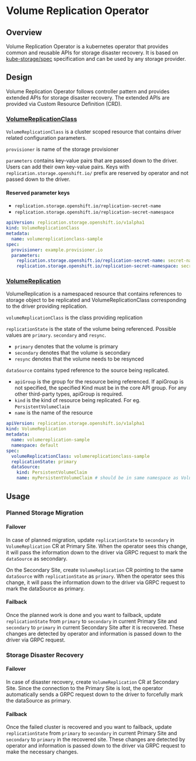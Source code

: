# Volume Replication Operator

## Overview

Volume Replication Operator is a kubernetes operator that provides common and reusable APIs for storage disaster recovery.
It is based on [kube-storage/spec](https://github.com/kube-storage/spec) specification and can be used by any storage
provider.

## Design

Volume Replication Operator follows controller pattern and provides extended APIs for storage disaster recovery.
The extended APIs are provided via Custom Resource Definition (CRD).

### [VolumeReplicationClass](https://github.com/kube-storage/volume-replication-operator/blob/main/config/crd/bases/replication.storage.openshift.io_volumereplicationclasses.yaml)

`VolumeReplicationClass` is a cluster scoped resource that contains driver related configuration parameters.

`provisioner` is name of the storage provisioner

`parameters` contains key-value pairs that are passed down to the driver. Users can add their own key-value pairs.
Keys with `replication.storage.openshift.io/` prefix are reserved by operator and not passed down to the driver.

#### Reserved parameter keys

+ `replication.storage.openshift.io/replication-secret-name`
+ `replication.storage.openshift.io/replication-secret-namespace`

```yaml
apiVersion: replication.storage.openshift.io/v1alpha1
kind: VolumeReplicationClass
metadata:
  name: volumereplicationclass-sample
spec:
  provisioner: example.provisioner.io
  parameters:
    replication.storage.openshift.io/replication-secret-name: secret-name
    replication.storage.openshift.io/replication-secret-namespace: secret-namespace
```

### [VolumeReplication](https://github.com/kube-storage/volume-replication-operator/blob/main/config/crd/bases/replication.storage.openshift.io_volumereplications.yaml)

VolumeReplication is a namespaced resource that contains references to storage object to be replicated and
VolumeReplicationClass corresponding to the driver providing replication.

`volumeReplicationClass` is the class providing replication

`replicationState` is the state of the volume being referenced. Possible values are `primary`. `secondary` and `resync`.
  + `primary` denotes that the volume is primary
  + `secondary` denotes that the volume is secondary
  + `resync` denotes that the volume needs to be resynced

`dataSource` contains typed reference to the source being replicated.
  + `apiGroup` is the group for the resource being referenced. If apiGroup is not specified, the specified Kind must
  be in the core API group. For any other third-party types, apiGroup is required.
  + `kind` is the kind of resource being replicated. For eg. `PersistentVolumeClaim`
  + `name` is the name of the resource

```yaml
apiVersion: replication.storage.openshift.io/v1alpha1
kind: VolumeReplication
metadata:
  name: volumereplication-sample
  namespace: default
spec:
  volumeReplicationClass: volumereplicationclass-sample
  replicationState: primary
  dataSource:
    kind: PersistentVolumeClaim
    name: myPersistentVolumeClaim # should be in same namespace as VolumeReplication
```

## Usage

### Planned Storage Migration

#### Failover

In case of planned migration, update `replicationState` to `secondary` in `VolumeReplication` CR at Primary Site. When the operator sees this change, it will pass the information down to the driver via GRPC request to mark the `dataSource` as secondary.

On the Secondary Site, create `VolumeReplication` CR pointing to the same `dataSource` with `replicationState` as `primary`. When the operator sees this change, it will pass the information down to the driver via GRPC request to mark the dataSource as primary.

#### Failback

Once the planned work is done and you want to failback, update `replicationState` from `primary` to `secondary` in current Primary Site and `secondary` to `primary` in current Secondary Site after it is recovered. These changes are detected by operator and information is passed down to the driver via GRPC request.

### Storage Disaster Recovery

#### Failover

In case of disaster recovery, create `VolumeReplication` CR at Secondary Site. Since the connection to the Primary Site is lost, the operator automatically sends a GRPC request down to the driver to forcefully mark the dataSource as primary.

#### Failback

Once the failed cluster is recovered and you want to failback, update `replicationState` from `primary` to `secondary` in current Primary Site and `secondary` to `primary` in the recovered site. These changes are detected by operator and information is passed down to the driver via GRPC request to make the necessary changes.
